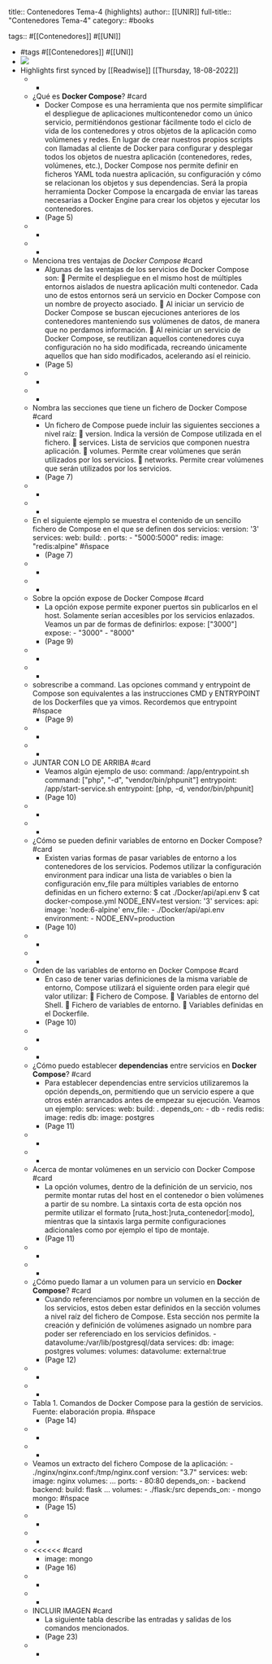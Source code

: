 title:: Contenedores Tema-4 (highlights)
author:: [[UNIR]]
full-title:: "Contenedores Tema-4"
category:: #books

tags:: #[[Contenedores]] #[[UNI]]

- #tags #[[Contenedores]] #[[UNI]]
- ![](https://readwise-assets.s3.amazonaws.com/media/uploaded_book_covers/profile_22942/b65ef07b-020f-4fec-8edf-b02e6b2c6ae7.jpg)
- Highlights first synced by [[Readwise]] [[Thursday, 18-08-2022]]
	- -
	- ¿Qué es **Docker Compose**? #card
		- Docker Compose es una herramienta que nos permite simplificar el despliegue de aplicaciones  multicontenedor  como  un  único  servicio,  permitiéndonos  gestionar fácilmente todo el ciclo de vida de los contenedores y otros objetos de la aplicación como volúmenes y redes. En  lugar  de  crear  nuestros  propios  scripts  con  llamadas  al  cliente  de  Docker  para configurar y desplegar todos los objetos de nuestra aplicación (contenedores, redes, volúmenes,  etc.),  Docker  Compose  nos  permite  definir  en  ficheros  YAML  toda nuestra  aplicación,  su  configuración  y  cómo  se  relacionan  los  objetos  y  sus dependencias. Será la propia herramienta Docker Compose la encargada de enviar las  tareas  necesarias  a  Docker  Engine  para  crear  los  objetos  y  ejecutar  los contenedores.
		- (Page 5)
	- -
	- -
	- Menciona tres ventajas de *Docker Compose* #card
		- Algunas de las ventajas de los servicios de Docker Compose son:   Permite el despliegue en el mismo host de múltiples entornos aislados de nuestra aplicación  multi  contenedor.  Cada  uno  de  estos  entornos  será  un  servicio  en Docker Compose con un nombre de proyecto asociado.   Al iniciar un servicio de Docker Compose se buscan ejecuciones anteriores de los contenedores manteniendo sus volúmenes de datos, de manera que no perdamos información.   Al reiniciar un servicio de Docker Compose, se reutilizan aquellos contenedores cuya  configuración  no  ha  sido  modificada,  recreando  únicamente  aquellos  que han sido modificados, acelerando así el reinicio.
		- (Page 5)
	- -
	- -
	- Nombra las secciones que tiene un fichero de Docker Compose #card
		- Un fichero de Compose puede incluir las siguientes secciones a nivel raíz:   version. Indica la versión de Compose utilizada en el fichero.   services. Lista de servicios que componen nuestra aplicación.   volumes. Permite crear volúmenes que serán utilizados por los servicios.   networks. Permite crear volúmenes que serán utilizados por los servicios.
		- (Page 7)
	- -
	- -
	- En el siguiente ejemplo se muestra el contenido de un sencillo fichero de Compose en el que se definen dos servicios: version: '3' services: web: build: . ports: - "5000:5000" redis: image: "redis:alpine" #ñspace
		- (Page 7)
	- -
	- -
	- Sobre la opción expose de Docker Compose #card
		- La  opción  expose  permite  exponer  puertos  sin  publicarlos  en  el  host.  Solamente serían accesibles por los servicios enlazados. Veamos un par de formas de definirlos: expose: ["3000"] expose: - "3000" - "8000"
		- (Page 9)
	- -
	- -
	- sobrescribe a command. Las opciones command y entrypoint de Compose son equivalentes a las instrucciones CMD  y  ENTRYPOINT  de  los  Dockerfiles  que  ya  vimos.  Recordemos  que  entrypoint #ñspace
		- (Page 9)
	- -
	- -
	- JUNTAR CON LO DE ARRIBA #card
		- Veamos algún ejemplo de uso: command: /app/entrypoint.sh command: ["php", "-d", "vendor/bin/phpunit"] entrypoint: /app/start-service.sh entrypoint: [php, -d, vendor/bin/phpunit]
		- (Page 10)
	- -
	- -
	- ¿Cómo se pueden definir variables de entorno en Docker Compose? #card
		- Existen  varias  formas  de  pasar  variables  de  entorno  a  los  contenedores  de  los servicios.  Podemos  utilizar  la  configuración  environment  para  indicar  una  lista  de variables  o  bien  la  configuración  env_file  para  múltiples  variables  de  entorno definidas en un fichero externo: $ cat ./Docker/api/api.env $ cat docker-compose.yml NODE_ENV=test version: '3' services: api: image: 'node:6-alpine' env_file: - ./Docker/api/api.env environment: - NODE_ENV=production
		- (Page 10)
	- -
	- -
	- Orden de las variables de entorno en Docker Compose #card
		- En  caso  de  tener  varias  definiciones  de  la  misma  variable  de  entorno,  Compose utilizará el siguiente orden para elegir qué valor utilizar:   Fichero de Compose.   Variables de entorno del Shell.   Fichero de variables de entorno.   Variables definidas en el Dockerfile.
		- (Page 10)
	- -
	- -
	- ¿Cómo puedo establecer **dependencias** entre servicios en **Docker Compose**? #card
		- Para  establecer  dependencias  entre  servicios  utilizaremos  la  opción  depends_on, permitiendo que un servicio espere a que otros estén arrancados antes de empezar su ejecución. Veamos un ejemplo: services: web: build: . depends_on: - db - redis redis: image: redis db: image: postgres
		- (Page 11)
	- -
	- -
	- Acerca de montar volúmenes en un servicio con Docker Compose #card
		- La opción volumes, dentro de la definición de un servicio, nos permite montar rutas del host en el contenedor o bien volúmenes a partir de su nombre. La sintaxis corta de esta opción nos permite utilizar el formato [ruta_host:]ruta_contenedor[:modo], mientras que la sintaxis larga permite configuraciones adicionales como por ejemplo el tipo de montaje.
		- (Page 11)
	- -
	- -
	- ¿Cómo puedo llamar a un volumen para un servicio en **Docker Compose**? #card
		- Cuando referenciamos por nombre un volumen en la sección de los servicios, estos deben estar definidos en la sección volumes a nivel raíz del fichero de Compose. Esta sección nos permite la creación y definición de volúmenes asignado un nombre para poder ser referenciado en los servicios definidos. - datavolume:/var/lib/postgresql/data services: db: image: postgres volumes: volumes: datavolume: external:true
		- (Page 12)
	- -
	- -
	- Tabla 1. Comandos de Docker Compose para la gestión de servicios. Fuente: elaboración propia. #ñspace
		- (Page 14)
	- -
	- -
	- Veamos un extracto del fichero Compose de la aplicación: - ./nginx/nginx.conf:/tmp/nginx.conf version: "3.7" services: web: image: nginx volumes: ... ports: - 80:80 depends_on: - backend backend: build: flask ... volumes: - ./flask:/src depends_on: -  mongo mongo: #ñspace
		- (Page 15)
	- -
	- -
	- <<<<<< #card
		- image: mongo
		- (Page 16)
	- -
	- -
	- INCLUIR IMAGEN #card
		- La siguiente tabla describe las entradas y salidas de los comandos mencionados.
		- (Page 23)
	- -
